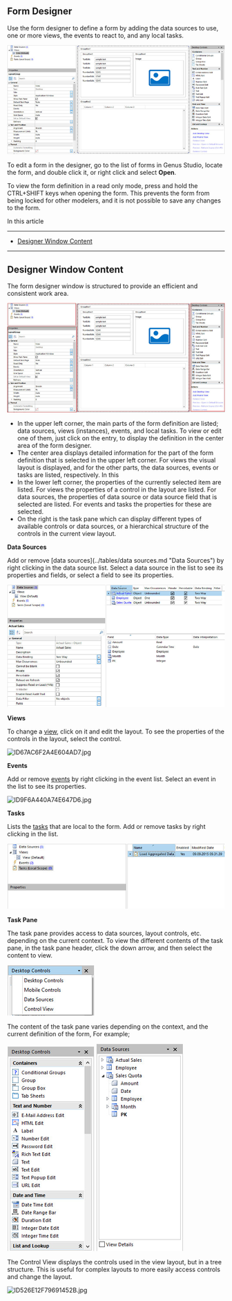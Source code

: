 ## Form Designer

Use the form designer to define a form by adding the data sources to use, one or more views, the events to react to, and any local tasks.

![ID429CE78D0F1548F5.jpg](media/ID429CE78D0F1548F5.jpg)

To edit a form in the designer, go to the list of forms in Genus Studio, locate the form, and double click it, or right click and select **Open**.

To view the form definition in a read only mode, press and hold the CTRL+SHIFT keys when opening the form. This prevents the form from being locked for other modelers, and it is not possible to save any changes to the form.

In this article

* * *

*   [Designer Window Content](#designer-window-content)

* * *

## Designer Window Content

The form designer window is structured to provide an efficient and consistent work area.

![IDA827BFFACC454C43.jpg](media/IDA827BFFACC454C43.jpg)

*   In the upper left corner, the main parts of the form definition are listed; data sources, views (instances), events, and local tasks. To view or edit one of them, just click on the entry, to display the definition in the center area of the form designer.
*   The center area displays detailed information for the part of the form definition that is selected in the upper left corner. For views the visual layout is displayed, and for the other parts, the data sources, events or tasks are listed, respectively. In this
*   In the lower left corner, the properties of the currently selected item are listed. For views the properties of a control in the layout are listed. For data sources, the properties of data source or data source field that is selected are listed. For events and tasks the properties for these are selected.
*   On the right is the task pane which can display different types of available controls or data sources, or a hierarchical structure of the controls in the current view layout.

**Data Sources**

Add or remove [data sources](../tables/data sources.md "Data Sources") by right clicking in the data source list. Select a data source in the list to see its properties and fields, or select a field to see its properties.

![IDFB521EF34FCD4BEB.jpg](media/IDFB521EF34FCD4BEB.jpg)

**Views**

To change a [view](views.md "Views"), click on it and edit the layout. To see the properties of the controls in the layout, select the control.

![ID67AC6F2A4E604AD7.jpg](media/ID67AC6F2A4E604AD7.jpg)

**Events**

Add or remove [events](events.md "Events") by right clicking in the event list. Select an event in the list to see its properties.

![ID9F6A440A74E647D6.jpg](media/ID9F6A440A74E647D6.jpg)

**Tasks**

Lists the [tasks](tasks.md "Tasks") that are local to the form. Add or remove tasks by right clicking in the list.

![ID5100057D816F4297.jpg](media/ID5100057D816F4297.jpg)

**Task Pane**

The task pane provides access to data sources, layout controls, etc. depending on the current context. To view the different contents of the task pane, in the task pane header, click the down arrow, and then select the content to view.

![ID02A0B85A528D4D10.jpg](media/ID02A0B85A528D4D10.jpg)

The content of the task pane varies depending on the context, and the current definition of the form, For example;

![ID045D32AC5D154913.jpg](media/ID045D32AC5D154913.jpg) ![IDF9D95D7D008C48B4.jpg](media/IDF9D95D7D008C48B4.jpg)

The Control View displays the controls used in the view layout, but in a tree structure. This is useful for complex layouts to more easily access controls and change the layout.

![ID526E12F79691452B.jpg](media/ID526E12F79691452B.jpg)

